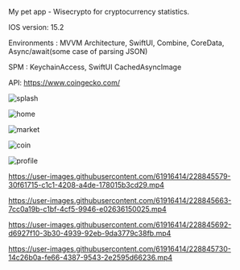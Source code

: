 My pet app - Wisecrypto for cryptocurrency statistics.

IOS version:   15.2

Environments : MVVM Architecture,
               SwiftUI,
               Combine,
               CoreData,
               Async/await(some case of parsing JSON)

SPM :          KeychainAccess,
               SwiftUI CachedAsyncImage 

API:          https://www.coingecko.com/

![splash](https://user-images.githubusercontent.com/61916414/228845056-ff9758c4-9e7b-4759-a954-c1738d9b45ff.png)

![home](https://user-images.githubusercontent.com/61916414/228845080-bfabc602-0a54-441d-8fc0-896129b0cb9d.png)

![market](https://user-images.githubusercontent.com/61916414/228845118-c9c98910-2ed3-4ac3-b3aa-7999b48aa965.png)

![coin](https://user-images.githubusercontent.com/61916414/228845136-11327749-0e98-43e8-a830-f4585054bbf0.png)

![profile](https://user-images.githubusercontent.com/61916414/228845147-fbe00f82-80e8-4938-b378-fd274e32bae2.png)



https://user-images.githubusercontent.com/61916414/228845579-30f61715-c1c1-4208-a4de-178015b3cd29.mp4



https://user-images.githubusercontent.com/61916414/228845663-7cc0a19b-c1bf-4cf5-9946-e02636150025.mp4


https://user-images.githubusercontent.com/61916414/228845692-d6927f10-3b30-4939-92eb-9da3779c38fb.mp4


https://user-images.githubusercontent.com/61916414/228845730-14c26b0a-fe66-4387-9543-2e2595d66236.mp4



